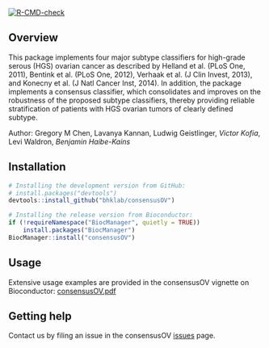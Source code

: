 [![R-CMD-check](https://github.com/bhklab/consensusOV/workflows/R-CMD-check/badge.svg)](https://github.com/bhklab/consensusOV/actions)


Overview
--------

This package implements four major subtype classifiers for high-grade serous (HGS) ovarian cancer as described by Helland et al. (PLoS One, 2011), Bentink et al. (PLoS One, 2012), Verhaak et al. (J Clin Invest, 2013), and Konecny et al. (J Natl Cancer Inst, 2014). In addition, the package implements a consensus classifier, which consolidates and improves on the robustness of the proposed subtype classifiers, thereby providing reliable stratification of patients with HGS ovarian tumors of clearly defined subtype.

Author: Gregory M Chen, Lavanya Kannan, Ludwig Geistlinger, *Victor Kofia*, Levi Waldron, *Benjamin Haibe-Kains*

Installation
------------

``` r
# Installing the development version from GitHub:
# install.packages("devtools")
devtools::install_github("bhklab/consensusOV")

# Installing the release version from Bioconductor:
if (!requireNamespace("BiocManager", quietly = TRUE))
    install.packages("BiocManager")
BiocManager::install("consensusOV")
```

Usage
-----
Extensive usage examples are provided in the consensusOV vignette on Bioconductor: [consensusOV.pdf](https://bioconductor.org/packages/release/bioc/manuals/consensusOV/man/consensusOV.pdf)

Getting help
------------

Contact us by filing an issue in the consensusOV [issues](https://github.com/bhklab/consensusOV/issues) page.
